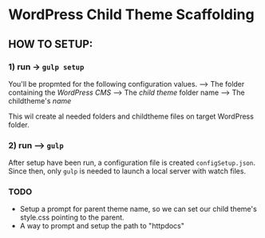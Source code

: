 # WordPress Child Theme Scaffolding

## HOW TO SETUP:

### 1) run -> `gulp setup`

You'll be propmted for the following configuration values.
--> The folder containing the _WordPress CMS_
--> The _child theme_ folder name
--> The childtheme's _name_

This wil create al needed folders and childtheme files on target WordPress folder.

### 2) run --> `gulp`

After setup have been run, a configuration file is created `configSetup.json`.
Since then, only `gulp` is needed to launch a local server with watch files.

### TODO

- Setup a prompt for parent theme name, so we can set our child theme's style.css pointing to the parent.
- A way to prompt and setup the path to "httpdocs"

